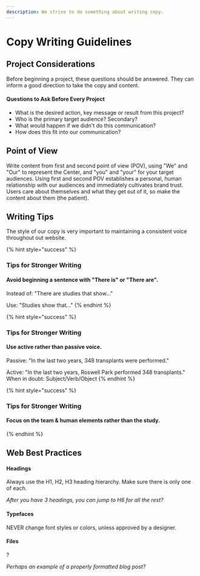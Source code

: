 ```yaml
---
description: We strive to do something about writing copy.
---
```


# Copy Writing Guidelines

## Project Considerations

Before beginning a project, these questions should be answered. They can inform a good direction to take the copy and content.

#### Questions to Ask Before Every Project

* What is the desired action, key message or result from this project?
* Who is the primary target audience? Secondary?
* What would happen if we didn't do this communication?
* How does this fit into our communication?

## Point of View

Write content from first and second point of view \(POV\), using "We" and "Our" to represent the Center, and "you" and "your" for your target audiences. Using first and second POV establishes a personal, human relationship with our audiences and immediately cultivates brand trust. Users care about themselves and what they get out of it, so make the content about them \(the patient\).

## Writing Tips

The style of our copy is very important to maintaining a consistent voice throughout out website.

{% hint style="success" %}
### Tips for Stronger Writing

#### Avoid beginning a sentence with "There is" or "There are".

Instead of: "There are studies that show..."

Use: "Studies show that..."
{% endhint %}

{% hint style="success" %}
### Tips for Stronger Writing

#### Use active rather than passive voice.

Passive: "In the last two years, 348 transplants were performed."

Active: "In the last two years, Roswell Park performed 348 transplants." When in doubt: Subject/Verb/Object
{% endhint %}

{% hint style="success" %}
### Tips for Stronger Writing

#### Focus on the team & human elements rather than the study.
{% endhint %}

## Web Best Practices

#### Headings

Always use the H1, H2, H3 heading hierarchy. Make sure there is only one of each.

_After you have 3 headings, you can jump to H6 for all the rest?_

#### Typefaces

NEVER change font styles or colors, unless approved by a designer.

#### Files

?

_Perhaps an example of a properly formatted blog post?_

